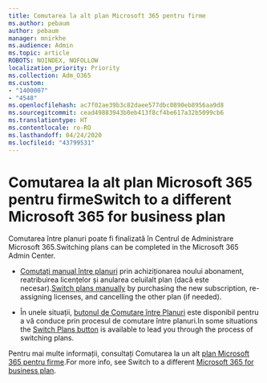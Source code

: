 ```yaml
---
title: Comutarea la alt plan Microsoft 365 pentru firme
ms.author: pebaum
author: pebaum
manager: mnirkhe
ms.audience: Admin
ms.topic: article
ROBOTS: NOINDEX, NOFOLLOW
localization_priority: Priority
ms.collection: Adm_O365
ms.custom:
- "1400007"
- "4548"
ms.openlocfilehash: ac7f02ae39b3c82daee577dbc0890eb8956aa9d8
ms.sourcegitcommit: cead49883943b0eb413f8cf4be617a32b5099cb6
ms.translationtype: HT
ms.contentlocale: ro-RO
ms.lasthandoff: 04/24/2020
ms.locfileid: "43799531"
---
```

# <a name="switch-to-a-different-microsoft-365-for-business-plan"></a><span data-ttu-id="740fb-102">Comutarea la alt plan Microsoft 365 pentru firme</span><span class="sxs-lookup"><span data-stu-id="740fb-102">Switch to a different Microsoft 365 for business plan</span></span>

<span data-ttu-id="740fb-103">Comutarea între planuri poate fi finalizată în Centrul de Administrare Microsoft 365.</span><span class="sxs-lookup"><span data-stu-id="740fb-103">Switching plans can be completed in the Microsoft 365 Admin Center.</span></span>

- <span data-ttu-id="740fb-104">[Comutați manual între planuri](https://docs.microsoft.com/microsoft-365/commerce/subscriptions/switch-plans-manually) prin achiziționarea noului abonament, reatribuirea licențelor și anularea celuilalt plan (dacă este necesar).</span><span class="sxs-lookup"><span data-stu-id="740fb-104">[Switch plans manually](https://docs.microsoft.com/microsoft-365/commerce/subscriptions/switch-plans-manually) by purchasing the new subscription, re-assigning licenses, and cancelling the other plan (if needed).</span></span>

- <span data-ttu-id="740fb-105">În unele situații, [butonul de Comutare între Planuri](https://docs.microsoft.com/microsoft-365/commerce/subscriptions/switch-to-a-different-plan#use-the-switch-plans-button) este disponibil pentru a vă conduce prin procesul de comutare între planuri.</span><span class="sxs-lookup"><span data-stu-id="740fb-105">In some situations the [Switch Plans button](https://docs.microsoft.com/microsoft-365/commerce/subscriptions/switch-to-a-different-plan#use-the-switch-plans-button) is available to lead you through the process of switching plans.</span></span>

<span data-ttu-id="740fb-106">Pentru mai multe informații, consultați Comutarea la un alt [plan Microsoft 365 pentru firme](https://docs.microsoft.com/ro-RO/microsoft-365/commerce/subscriptions/switch-to-a-different-plan).</span><span class="sxs-lookup"><span data-stu-id="740fb-106">For more info, see Switch to a different [Microsoft 365 for business plan](https://docs.microsoft.com/ro-RO/microsoft-365/commerce/subscriptions/switch-to-a-different-plan).</span></span>
